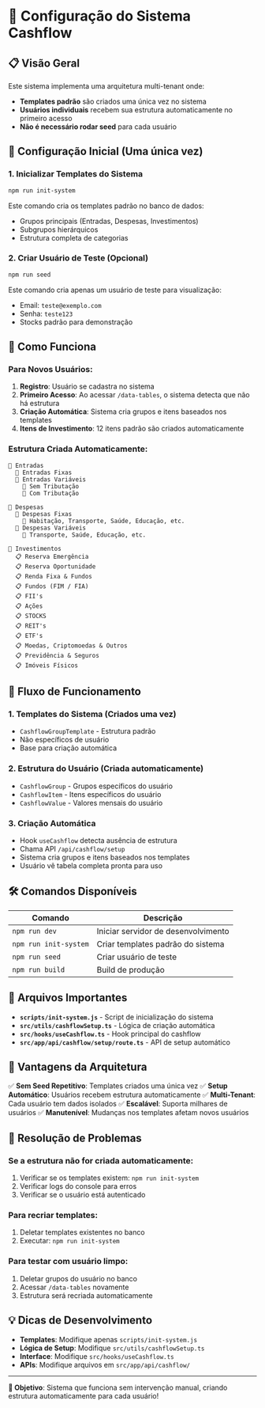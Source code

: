 # 🚀 Configuração do Sistema Cashflow

## 📋 Visão Geral

Este sistema implementa uma arquitetura multi-tenant onde:
- **Templates padrão** são criados uma única vez no sistema
- **Usuários individuais** recebem sua estrutura automaticamente no primeiro acesso
- **Não é necessário rodar seed** para cada usuário

## 🔧 Configuração Inicial (Uma única vez)

### 1. Inicializar Templates do Sistema
```bash
npm run init-system
```
Este comando cria os templates padrão no banco de dados:
- Grupos principais (Entradas, Despesas, Investimentos)
- Subgrupos hierárquicos
- Estrutura completa de categorias

### 2. Criar Usuário de Teste (Opcional)
```bash
npm run seed
```
Este comando cria apenas um usuário de teste para visualização:
- Email: `teste@exemplo.com`
- Senha: `teste123`
- Stocks padrão para demonstração

## 🎯 Como Funciona

### Para Novos Usuários:
1. **Registro**: Usuário se cadastra no sistema
2. **Primeiro Acesso**: Ao acessar `/data-tables`, o sistema detecta que não há estrutura
3. **Criação Automática**: Sistema cria grupos e itens baseados nos templates
4. **Itens de Investimento**: 12 itens padrão são criados automaticamente

### Estrutura Criada Automaticamente:
```
📁 Entradas
  📁 Entradas Fixas
  📁 Entradas Variáveis
    📁 Sem Tributação
    📁 Com Tributação

📁 Despesas
  📁 Despesas Fixas
    📁 Habitação, Transporte, Saúde, Educação, etc.
  📁 Despesas Variáveis
    📁 Transporte, Saúde, Educação, etc.

📁 Investimentos
  📋 Reserva Emergência
  📋 Reserva Oportunidade
  📋 Renda Fixa & Fundos
  📋 Fundos (FIM / FIA)
  📋 FII's
  📋 Ações
  📋 STOCKS
  📋 REIT's
  📋 ETF's
  📋 Moedas, Criptomoedas & Outros
  📋 Previdência & Seguros
  📋 Imóveis Físicos
```

## 🔄 Fluxo de Funcionamento

### 1. **Templates do Sistema** (Criados uma vez)
- `CashflowGroupTemplate` - Estrutura padrão
- Não específicos de usuário
- Base para criação automática

### 2. **Estrutura do Usuário** (Criada automaticamente)
- `CashflowGroup` - Grupos específicos do usuário
- `CashflowItem` - Itens específicos do usuário
- `CashflowValue` - Valores mensais do usuário

### 3. **Criação Automática**
- Hook `useCashflow` detecta ausência de estrutura
- Chama API `/api/cashflow/setup`
- Sistema cria grupos e itens baseados nos templates
- Usuário vê tabela completa pronta para uso

## 🛠️ Comandos Disponíveis

| Comando | Descrição |
|---------|-----------|
| `npm run dev` | Iniciar servidor de desenvolvimento |
| `npm run init-system` | Criar templates padrão do sistema |
| `npm run seed` | Criar usuário de teste |
| `npm run build` | Build de produção |

## 📁 Arquivos Importantes

- **`scripts/init-system.js`** - Script de inicialização do sistema
- **`src/utils/cashflowSetup.ts`** - Lógica de criação automática
- **`src/hooks/useCashflow.ts`** - Hook principal do cashflow
- **`src/app/api/cashflow/setup/route.ts`** - API de setup automático

## 🎉 Vantagens da Arquitetura

✅ **Sem Seed Repetitivo**: Templates criados uma única vez
✅ **Setup Automático**: Usuários recebem estrutura automaticamente
✅ **Multi-Tenant**: Cada usuário tem dados isolados
✅ **Escalável**: Suporta milhares de usuários
✅ **Manutenível**: Mudanças nos templates afetam novos usuários

## 🚨 Resolução de Problemas

### Se a estrutura não for criada automaticamente:
1. Verificar se os templates existem: `npm run init-system`
2. Verificar logs do console para erros
3. Verificar se o usuário está autenticado

### Para recriar templates:
1. Deletar templates existentes no banco
2. Executar: `npm run init-system`

### Para testar com usuário limpo:
1. Deletar grupos do usuário no banco
2. Acessar `/data-tables` novamente
3. Estrutura será recriada automaticamente

## 💡 Dicas de Desenvolvimento

- **Templates**: Modifique apenas `scripts/init-system.js`
- **Lógica de Setup**: Modifique `src/utils/cashflowSetup.ts`
- **Interface**: Modifique `src/hooks/useCashflow.ts`
- **APIs**: Modifique arquivos em `src/app/api/cashflow/`

---

**🎯 Objetivo**: Sistema que funciona sem intervenção manual, criando estrutura automaticamente para cada usuário! 